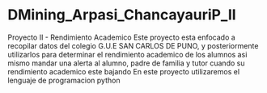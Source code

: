 # DMining_Arpasi_ChancayauriP_II
Proyecto II - Rendimiento Academico
Este proyecto esta enfocado a recopilar datos del colegio G.U.E SAN CARLOS DE PUNO, y posteriormente utilizarlos para determinar el rendimiento academico de los alumnos asi mismo mandar una alerta al alumno, padre de familia y tutor cuando su rendimiento academico este bajando
En este proyecto utilizaremos el lenguaje de programacion python
